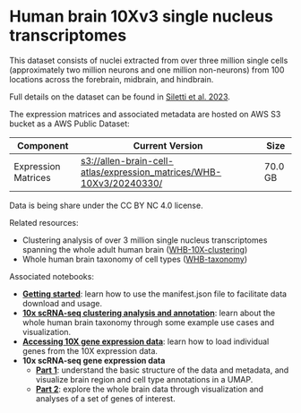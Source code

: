 # Human brain 10Xv3 single nucleus transcriptomes

This dataset consists of nuclei extracted from over three million single cells
(approximately two million neurons and one million non-neurons) from 100
locations across the forebrain, midbrain, and hindbrain.

Full details on the dataset can be found in [Siletti et al. 2023](https://www.science.org/doi/10.1126/science.add7046).

The expression matrices and associated metadata are hosted on AWS S3 bucket as
a AWS Public Dataset:

| Component | Current Version | Size    |
|---|--|---------|
| Expression Matrices | [s3://allen-brain-cell-atlas/expression_matrices/WHB-10Xv3/20240330/](https://allen-brain-cell-atlas.s3.us-west-2.amazonaws.com/index.html#expression_matrices/WHB-10Xv3/20240330/) | 70.0 GB |

Data is being share under the CC BY NC 4.0 license.

Related resources:
* Clustering analysis of over 3 million single nucleus transcriptomes spanning the
  whole adult human brain ([WHB-10X-clustering](WHB-10X-clustering.md))
* Whole human brain taxonomy of cell types ([WHB-taxonomy](WHB-taxonomy.md))

Associated notebooks:
* [**Getting started**](../notebooks/getting_started.ipynb): learn how to use the manifest.json file to
  facilitate data download and usage.
* [**10x scRNA-seq clustering analysis and annotation**](../notebooks/WHB_cluster_annotation_tutorial.ipynb):
  learn about the whole human brain taxonomy through some example use cases and
  visualization.
* [**Accessing 10X gene expression data**](../notebooks/general_accessing_10x_snRNASeq_tutorial.ipynb):
  learn how to load individual genes from the 10X expression data.
* **10x scRNA-seq gene expression data**
  * [**Part 1**](../notebooks/WHB-10x_snRNASeq_tutorial_part_1.ipynb): understand the basic structure of the data and metadata,
    and visualize brain region and cell type annotations in a UMAP.
  * [**Part 2**](../notebooks/WHB-10x_snRNASeq_tutorial_part_2.ipynb): explore the whole brain data through visualization and
    analyses of a set of genes of interest.
